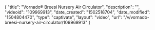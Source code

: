 {
    "title": "Vornado&reg; Breesi Nursery Air Circulator",
    "description": "",
    "videoid": "109969913",
    "date_created": "1502518704",
    "date_modified": "1504804470",
    "type": "captivate",
    "layout": "video",
    "url": "\/v\/vornado-breesi-nursery-air-circulator\/109969913"
}